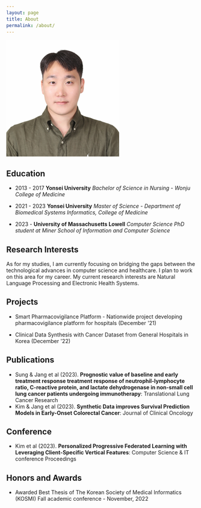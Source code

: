 ```yaml
---
layout: page
title: About
permalink: /about/
---
```



<img src="pictures/visa.jpg"
 style="left;width:300px;height:310px">

## Education
- 2013 - 2017 **Yonsei University** *Bachelor of Science in Nursing - Wonju College of Medicine*

- 2021 - 2023 **Yonsei University** *Master of Science - Department of Biomedical Systems Informatics, College of Medicine*

- 2023 - **University of Massachusetts Lowell** *Computer Science PhD student at Miner School of Information and Computer Science*

## Research Interests 

As for my studies, I am currently focusing on bridging the gaps between the technological advances in computer science and healthcare. 
I plan to work on this area for my career.
My current research interests are Natural Language Processing and Electronic Health Systems.

## Projects
- Smart Pharmacovigilance Platform - Nationwide project developing pharmacovigilance platform for hospitals (December '21)

- Clinical Data Synthesis with Cancer Dataset from General Hospitals in Korea (December '22)

## Publications
- Sung & Jang et al (2023). **Prognostic value of baseline and early treatment response treatment response of
neutrophil-lymphocyte ratio, C-reactive protein, and lactate dehydrogenase in non-small cell lung cancer
patients undergoing immunotherapy**: Translational Lung Cancer Research
- Kim & Jang et al (2023). **Synthetic Data improves Survival Prediction Models in Early-Onset Colorectal Cancer**: Journal of Clinical Oncology

## Conference
- Kim et al (2023). **Personalized Progressive Federated Learning with Leveraging Client-Specific Vertical
Features**: Computer Science & IT conference Proceedings

## Honors and Awards
- Awarded Best Thesis of The Korean Society of Medical Informatics (KOSMI) Fall academic conference -
November, 2022



